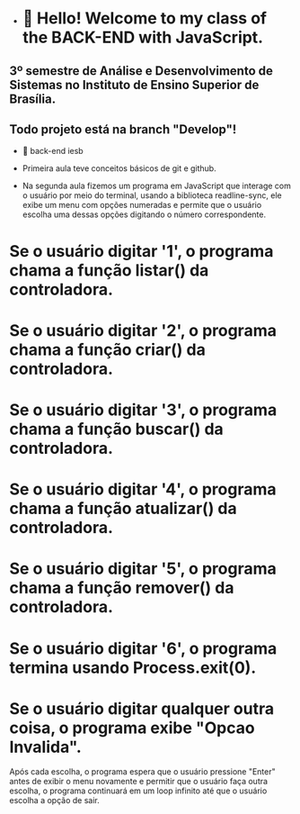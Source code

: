 - # 👋 Hello! Welcome to my class of the BACK-END with JavaScript.
##  3º semestre de Análise e Desenvolvimento de Sistemas no Instituto de Ensino Superior de Brasília.


## Todo projeto está na branch "Develop"!

- 🔭 back-end iesb

- Primeira aula teve conceitos básicos de git e github.

- Na segunda aula fizemos um programa em JavaScript que interage com o usuário por meio do terminal, usando a biblioteca readline-sync, ele exibe um menu com opções numeradas e permite que o usuário escolha uma dessas opções digitando o número correspondente.

# Se o usuário digitar '1', o programa chama a função listar() da controladora.
# Se o usuário digitar '2', o programa chama a função criar() da controladora.
# Se o usuário digitar '3', o programa chama a função buscar() da controladora.
# Se o usuário digitar '4', o programa chama a função atualizar() da controladora.
# Se o usuário digitar '5', o programa chama a função remover() da controladora.
# Se o usuário digitar '6', o programa termina usando Process.exit(0).
# Se o usuário digitar qualquer outra coisa, o programa exibe "Opcao Invalida".

Após cada escolha, o programa espera que o usuário pressione "Enter" antes de exibir o menu novamente e permitir que o usuário faça outra escolha, o programa continuará em um loop infinito até que o usuário escolha a opção de sair.

